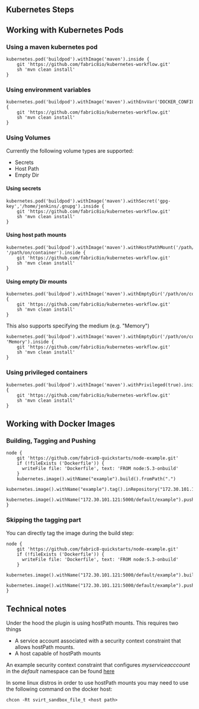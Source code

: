Kubernetes Steps
----------------

## Working with Kubernetes Pods

### Using a maven kubernetes pod

    kubernetes.pod('buildpod').withImage('maven').inside {      
        git 'https://github.com/fabric8io/kubernetes-workflow.git'
        sh 'mvn clean install'
    }    
    
### Using environment variables

    kubernetes.pod('buildpod').withImage('maven').withEnvVar('DOCKER_CONFIG','/home/jenkins/.docker/').inside {      
        git 'https://github.com/fabric8io/kubernetes-workflow.git'
        sh 'mvn clean install'
    }    
     
### Using Volumes

Currently the following volume types are supported:
       
- Secrets
- Host Path
- Empty Dir
        
#### Using secrets

    kubernetes.pod('buildpod').withImage('maven').withSecret('gpg-key','/home/jenkins/.gnupg').inside {      
        git 'https://github.com/fabric8io/kubernetes-workflow.git'
        sh 'mvn clean install'
    }    

#### Using host path mounts
    
    kubernetes.pod('buildpod').withImage('maven').withHostPathMount('/path/on/host', '/path/on/container').inside {      
        git 'https://github.com/fabric8io/kubernetes-workflow.git'
        sh 'mvn clean install'
    }  
      
#### Using empty Dir mounts
    
    kubernetes.pod('buildpod').withImage('maven').withEmptyDir('/path/on/container').inside {      
        git 'https://github.com/fabric8io/kubernetes-workflow.git'
        sh 'mvn clean install'
    }     
         
This also supports specifying the medium (e.g. "Memory")

         
    kubernetes.pod('buildpod').withImage('maven').withEmptyDir('/path/on/container', 'Memory').inside {      
        git 'https://github.com/fabric8io/kubernetes-workflow.git'
        sh 'mvn clean install'
    }                
    
### Using privileged containers

    kubernetes.pod('buildpod').withImage('maven').withPrivileged(true).inside {      
        git 'https://github.com/fabric8io/kubernetes-workflow.git'
        sh 'mvn clean install'
    }   
    
## Working with Docker Images

### Building, Tagging and Pushing

    node {
        git 'https://github.com/fabric8-quickstarts/node-example.git'
        if (!fileExists ('Dockerfile')) {
          writeFile file: 'Dockerfile', text: 'FROM node:5.3-onbuild'
        }
        kubernetes.image().withName("example").build().fromPath(".")
        kubernetes.image().withName("example").tag().inRepository("172.30.101.121:5000/default/example").withTag("1.0")
        kubernetes.image().withName("172.30.101.121:5000/default/example").push().withTag("1.0").toRegistry()
    } 
    
### Skipping the tagging part
    
You can directly tag the image during the build step:

    node {
        git 'https://github.com/fabric8-quickstarts/node-example.git'
        if (!fileExists ('Dockerfile')) {
          writeFile file: 'Dockerfile', text: 'FROM node:5.3-onbuild'
        }
        kubernetes.image().withName("172.30.101.121:5000/default/example").build().fromPath(".")
        kubernetes.image().withName("172.30.101.121:5000/default/example").push().toRegistry()
    } 

## Technical notes

Under the hood the plugin is using hostPath mounts. This requires two things

- A service account associated with a security context constraint that allows hostPath mounts.
- A host capable of hostPath mounts

An example security context constraint that configures *myserviceacccount* in the *default* namespace can be found [here](docs/scc-example.json)

In some linux distros in order to use hostPath mounts you may need to use the following command on the docker host:

    chcon -Rt svirt_sandbox_file_t <host path>
